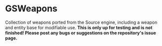 # GSWeapons
Collection of weapons ported from the Source engine, including a weapon and entity base for modifiable use. **This is only up for testing and is not finished! Please post any bugs or suggestions on the repository's issue page.**
